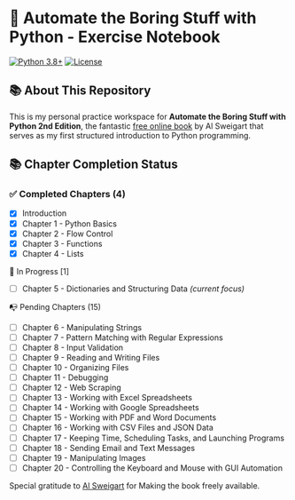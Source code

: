 # 🐍 Automate the Boring Stuff with Python - Exercise Notebook

[![Python 3.8+](https://img.shields.io/badge/Python-3.8%2B-blue?logo=python)](https://www.python.org/)
[![License](https://img.shields.io/badge/License-MIT-green)](LICENSE)

## 📚 About This Repository
This is my personal practice workspace for **Automate the Boring Stuff with Python 2nd Edition**, the fantastic [free online book](https://automatetheboringstuff.com/2e/) by Al Sweigart that serves as my first structured introduction to Python programming.

## 📚 Chapter Completion Status

### ✅ Completed Chapters (4)

- [x] Introduction
- [x] Chapter 1 - Python Basics
- [x] Chapter 2 - Flow Control
- [x] Chapter 3 - Functions
- [x] Chapter 4 - Lists

🔄 In Progress [1]

- [ ] Chapter 5 - Dictionaries and Structuring Data *(current focus)*

📭 Pending Chapters (15)


- [ ] Chapter 6 - Manipulating Strings
- [ ] Chapter 7 - Pattern Matching with Regular Expressions
- [ ] Chapter 8 - Input Validation
- [ ] Chapter 9 - Reading and Writing Files
- [ ] Chapter 10 - Organizing Files
- [ ] Chapter 11 - Debugging
- [ ] Chapter 12 - Web Scraping
- [ ] Chapter 13 - Working with Excel Spreadsheets
- [ ] Chapter 14 - Working with Google Spreadsheets
- [ ] Chapter 15 - Working with PDF and Word Documents
- [ ] Chapter 16 - Working with CSV Files and JSON Data
- [ ] Chapter 17 - Keeping Time, Scheduling Tasks, and Launching Programs
- [ ] Chapter 18 - Sending Email and Text Messages
- [ ] Chapter 19 - Manipulating Images
- [ ] Chapter 20 - Controlling the Keyboard and Mouse with GUI Automation

Special gratitude to [Al Sweigart](https://x.com/AlSweigart) for Making the book freely available.